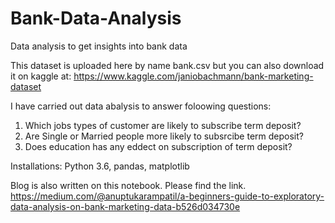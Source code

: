 # Bank-Data-Analysis
Data analysis to get insights into bank data

This dataset is uploaded here by name bank.csv but you can also download it on kaggle at: https://www.kaggle.com/janiobachmann/bank-marketing-dataset

I have carried out data abalysis to answer foloowing questions:

1. Which jobs types of customer are likely to subscribe term deposit?
2. Are Single or Married people more likely to subsrcibe term deposit?
3. Does education has any eddect on subscription of term deposit?

Installations: Python 3.6, pandas, matplotlib

Blog is also written on this notebook. Please find the link.
https://medium.com/@anuptukarampatil/a-beginners-guide-to-exploratory-data-analysis-on-bank-marketing-data-b526d034730e
